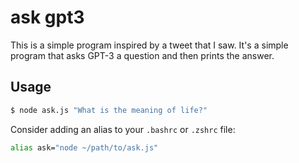 # ask gpt3

This is a simple program inspired by a tweet that I saw. It's a simple program that asks GPT-3 a question and then prints the answer.

## Usage

```bash
$ node ask.js "What is the meaning of life?"
```

Consider adding an alias to your `.bashrc` or `.zshrc` file:

```bash
alias ask="node ~/path/to/ask.js"
```
